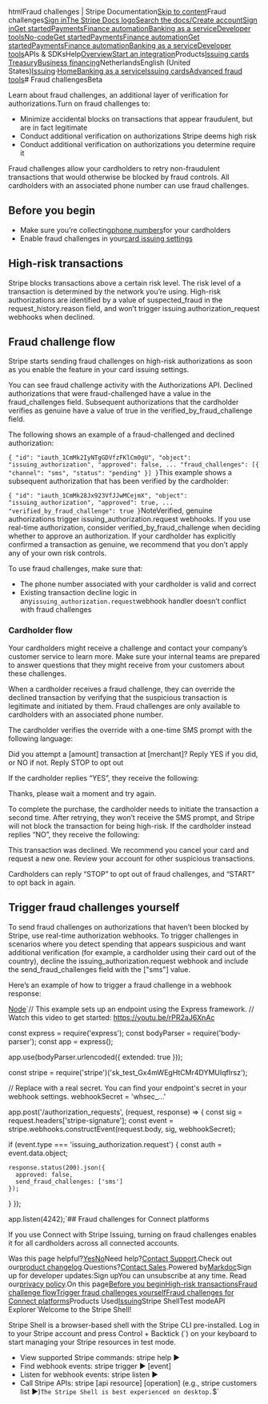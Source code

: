 htmlFraud challenges | Stripe Documentation[Skip to content](#main-content)Fraud challenges[Sign in](https://dashboard.stripe.com/login?redirect=https%3A%2F%2Fdocs.stripe.com%2Fissuing%2Fcontrols%2Ffraud-challenges)[The Stripe Docs logo](/)[Search the docs/](#)[Create account](https://dashboard.stripe.com/register/issuing)[Sign in](https://dashboard.stripe.com/login?redirect=https%3A%2F%2Fdocs.stripe.com%2Fissuing%2Fcontrols%2Ffraud-challenges)[Get started](/get-started)[Payments](/payments)[Finance automation](/finance-automation)[Banking as a service](/financial-services)[Developer tools](/development)[No-code](/no-code)[Get started](/get-started)[Payments](/payments)[Finance automation](/finance-automation)[](#)[Get started](/get-started)[Payments](/payments)[Finance automation](/finance-automation)[Banking as a service](/financial-services)[Developer tools](/development)[](#)APIs & SDKsHelp[Overview](/docs/financial-services)[Start an integration](#)Products[Issuing cards](#)
[Treasury](#)[Business financing](#)NetherlandsEnglish (United States)[](#)[](#)[Issuing](/issuing)·[Home](/docs)[Banking as a service](/docs/financial-services)[Issuing cards](/docs/issuing)[Advanced fraud tools](/docs/issuing/controls/advanced-fraud-tools)# Fraud challengesBeta

Learn about fraud challenges, an additional layer of verification for authorizations.Turn on fraud challenges to:

- Minimize accidental blocks on transactions that appear fraudulent, but are in fact legitimate
- Conduct additional verification on authorizations Stripe deems high risk
- Conduct additional verification on authorizations you determine require it

Fraud challenges allow your cardholders to retry non-fraudulent transactions that would otherwise be blocked by fraud controls. All cardholders with an associated phone number can use fraud challenges.

## Before you begin

- Make sure you’re collecting[phone numbers](/api/issuing/cardholders/object#issuing_cardholder_object-phone_number)for your cardholders
- Enable fraud challenges in your[card issuing settings](https://dashboard.stripe.com/settings/issuing/authorizations)

## High-risk transactions

Stripe blocks transactions above a certain risk level. The risk level of a transaction is determined by the network you’re using. High-risk authorizations are identified by a value of suspected_fraud in the request_history.reason field, and won’t trigger issuing.authorization_request webhooks when declined.

## Fraud challenge flow

Stripe starts sending fraud challenges on high-risk authorizations as soon as you enable the feature in your card issuing settings.

You can see fraud challenge activity with the Authorizations API. Declined authorizations that were fraud-challenged have a value in the fraud_challenges field. Subsequent authorizations that the cardholder verifies as genuine have a value of true in the verified_by_fraud_challenge field.

The following shows an example of a fraud-challenged and declined authorization:

`{
  "id": "iauth_1CmMk2IyNTgGDVfzFKlCm0gU",
  "object": "issuing_authorization",
  "approved": false,
  ...
  "fraud_challenges": [{
    "channel": "sms",
    "status": "pending"
  }]
}`This example shows a subsequent authorization that has been verified by the cardholder:

`{
  "id": "iauth_1CmMk28Jx923VfJJwMCejmX",
  "object": "issuing_authorization",
  "approved": true,
  ...
  "verified_by_fraud_challenge": true
}`NoteVerified, genuine authorizations trigger issuing_authorization.request webhooks. If you use real-time authorization, consider verified_by_fraud_challenge when deciding whether to approve an authorization. If your cardholder has explicitly confirmed a transaction as genuine, we recommend that you don’t apply any of your own risk controls.

To use fraud challenges, make sure that:

- The phone number associated with your cardholder is valid and correct
- Existing transaction decline logic in any`issuing_authorization.request`webhook handler doesn’t conflict with fraud challenges

### Cardholder flow

Your cardholders might receive a challenge and contact your company’s customer service to learn more. Make sure your internal teams are prepared to answer questions that they might receive from your customers about these challenges.

When a cardholder receives a fraud challenge, they can override the declined transaction by verifying that the suspicious transaction is legitimate and initiated by them. Fraud challenges are only available to cardholders with an associated phone number.

The cardholder verifies the override with a one-time SMS prompt with the following language:

Did you attempt a [amount] transaction at [merchant]? Reply YES if you did, or NO if not. Reply STOP to opt out

If the cardholder replies “YES”, they receive the following:

Thanks, please wait a moment and try again.

To complete the purchase, the cardholder needs to initiate the transaction a second time. After retrying, they won’t receive the SMS prompt, and Stripe will not block the transaction for being high-risk. If the cardholder instead replies “NO”, they receive the following:

This transaction was declined. We recommend you cancel your card and request a new one. Review your account for other suspicious transactions.

Cardholders can reply “STOP” to opt out of fraud challenges, and “START” to opt back in again.

## Trigger fraud challenges yourself

To send fraud challenges on authorizations that haven’t been blocked by Stripe, use real-time authorization webhooks. To trigger challenges in scenarios where you detect spending that appears suspicious and want additional verification (for example, a cardholder using their card out of the country), decline the issuing_authorization.request webhook and include the send_fraud_challenges field with the ["sms"] value.

Here’s an example of how to trigger a fraud challenge in a webhook response:

[Node](#)`// This example sets up an endpoint using the Express framework.
// Watch this video to get started: https://youtu.be/rPR2aJ6XnAc

const express = require('express');
const bodyParser = require('body-parser');
const app = express();

app.use(bodyParser.urlencoded({ extended: true }));

const stripe = require('stripe')('sk_test_Gx4mWEgHtCMr4DYMUIqfIrsz');

// Replace with a real secret. You can find your endpoint's secret in your webhook settings.
webhookSecret = 'whsec_...'

app.post('/authorization_requests', (request, response) => {
  const sig = request.headers['stripe-signature'];
  const event = stripe.webhooks.constructEvent(request.body, sig, webhookSecret);

  if (event.type === 'issuing_authorization.request') {
    const auth = event.data.object;

    response.status(200).json({
      approved: false,
      send_fraud_challenges: ['sms']
    });
  }
});

app.listen(4242);`## Fraud challenges for Connect platforms

If you use Connect with Stripe Issuing, turning on fraud challenges enables it for all cardholders across all connected accounts.

Was this page helpful?[Yes](#)[No](#)Need help?[Contact Support](https://support.stripe.com/).Check out our[product changelog](https://stripe.com/blog/changelog).Questions?[Contact Sales](https://stripe.com/contact/sales).Powered by[Markdoc](https://markdoc.dev)Sign up for developer updates:Sign upYou can unsubscribe at any time. Read our[privacy policy](https://stripe.com/privacy).On this page[Before you begin](#before-you-begin)[High-risk transactions](#high-risk-transactions)[Fraud challenge flow](#fraud-challenge-flow)[Trigger fraud challenges yourself](#define-your-own-logic)[Fraud challenges for Connect platforms](#fraud-challenges-for-connect-platforms)Products Used[Issuing](/issuing)Stripe ShellTest modeAPI Explorer[](https://stripe.com/docs/stripe-cli#install)`Welcome to the Stripe Shell!

Stripe Shell is a browser-based shell with the Stripe CLI pre-installed. Log in to your
Stripe account and press Control + Backtick (`) on your keyboard to start managing your Stripe
resources in test mode.

- View supported Stripe commands: stripe help ▶️
- Find webhook events: stripe trigger ▶️ [event]
- Listen for webhook events: stripe listen ▶
- Call Stripe APIs: stripe [api resource] [operation] (e.g., stripe customers list ▶️)`The Stripe Shell is best experienced on desktop.`$`